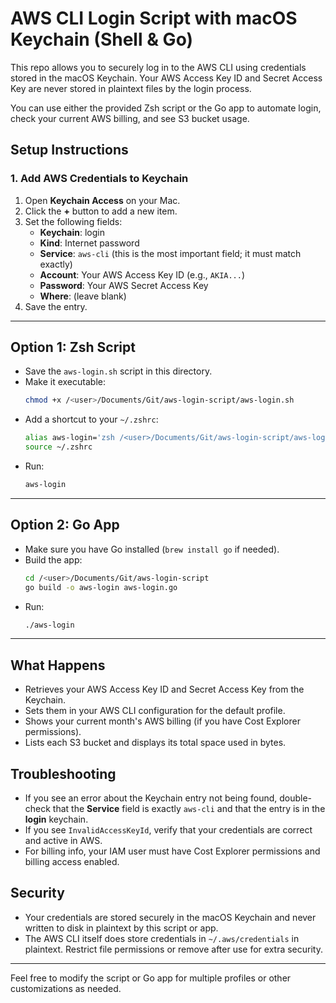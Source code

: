 # AWS CLI Login Script with macOS Keychain (Shell & Go)

This repo allows you to securely log in to the AWS CLI using credentials stored in the macOS Keychain. Your AWS Access Key ID and Secret Access Key are never stored in plaintext files by the login process.

You can use either the provided Zsh script or the Go app to automate login, check your current AWS billing, and see S3 bucket usage.

## Setup Instructions

### 1. Add AWS Credentials to Keychain

1. Open **Keychain Access** on your Mac.
2. Click the **+** button to add a new item.
3. Set the following fields:
   - **Keychain**: login
   - **Kind**: Internet password
   - **Service**: `aws-cli` (this is the most important field; it must match exactly)
   - **Account**: Your AWS Access Key ID (e.g., `AKIA...`)
   - **Password**: Your AWS Secret Access Key
   - **Where**: (leave blank)
4. Save the entry.

---

## Option 1: Zsh Script

- Save the `aws-login.sh` script in this directory.
- Make it executable:
  ```sh
  chmod +x /<user>/Documents/Git/aws-login-script/aws-login.sh
  ```
- Add a shortcut to your `~/.zshrc`:
  ```sh
  alias aws-login='zsh /<user>/Documents/Git/aws-login-script/aws-login.sh'
  source ~/.zshrc
  ```
- Run:
  ```sh
  aws-login
  ```

---

## Option 2: Go App

- Make sure you have Go installed (`brew install go` if needed).
- Build the app:
  ```sh
  cd /<user>/Documents/Git/aws-login-script
  go build -o aws-login aws-login.go
  ```
- Run:
  ```sh
  ./aws-login
  ```

---

## What Happens
- Retrieves your AWS Access Key ID and Secret Access Key from the Keychain.
- Sets them in your AWS CLI configuration for the default profile.
- Shows your current month's AWS billing (if you have Cost Explorer permissions).
- Lists each S3 bucket and displays its total space used in bytes.

## Troubleshooting
- If you see an error about the Keychain entry not being found, double-check that the **Service** field is exactly `aws-cli` and that the entry is in the **login** keychain.
- If you see `InvalidAccessKeyId`, verify that your credentials are correct and active in AWS.
- For billing info, your IAM user must have Cost Explorer permissions and billing access enabled.

## Security
- Your credentials are stored securely in the macOS Keychain and never written to disk in plaintext by this script or app.
- The AWS CLI itself does store credentials in `~/.aws/credentials` in plaintext. Restrict file permissions or remove after use for extra security.

---

Feel free to modify the script or Go app for multiple profiles or other customizations as needed.
